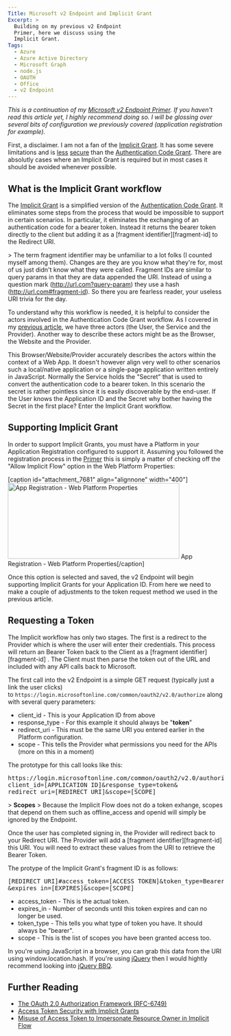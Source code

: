 ```yaml
---
Title: Microsoft v2 Endpoint and Implicit Grant
Excerpt: >
  Building on my previous v2 Endpoint
  Primer, here we discuss using the
  Implicit Grant.
Tags:
  - Azure
  - Azure Active Directory
  - Microsoft Graph
  - node.js
  - OAUTH
  - Office
  - v2 Endpoint
---
```

_This is a continuation of my [Microsoft v2 Endpoint Primer][primer]. If you haven't read this article yet, I highly recommend doing so. I will be glossing over several bits of configuration we previously covered (application registration for example)._

First, a disclaimer. I am not a fan of the [Implicit Grant][implicit-flow]. It has some severe limitations and is [less][section-10.3] [secure][section-10.16] than the [Authentication Code Grant][authcode-flow]. There are absolutly cases where an Implicit Grant is required but in most cases it should be avoided whenever possible. 

## What is the Implicit Grant workflow

The [Implicit Grant][implicit-flow] is a simplified version of the [Authentication Code Grant][authcode-flow]. It eliminates some steps from the process that would be impossible to support in certain scenarios. In particular, it eliminates the exchanging of an authentication code for a bearer token. Instead it returns the bearer token directly to the client but adding it as a [fragment identifier][fragment-id] to the Redirect URI.

&gt; The term fragment identifier may be unfamiliar to a lot folks (I counted myself among them). Changes are they are you know what they're for,  most of us just didn't know what they were called. Fragment IDs are similar to query params in that they are data appended the URI. Instead of using a question mark (http://url.com?query-param) they use a hash (http://url.com#fragment-id). So there you are fearless reader, your useless URI trivia for the day.

To understand why this workflow is needed, it is helpful to consider the actors involved in the Authentication Code Grant workflow. As I covered in my [previous article][primer], we have three actors (the User, the Service and the Provider). Another way to describe these actors might be as the Browser, the Website and the Provider.

This Browser/Website/Provider accurately describes the actors within the context of a Web App. It doesn't however align very well to other scenarios such a local/native application or a single-page application written entirely in JavaScript. Normally the Service holds the "Secret" that is used to convert the authentication code to a bearer token. In this scenario the secret is rather pointless since it is easily discoverable by the end-user. If the User knows the Application ID and the Secret why bother having the Secret in the first place? Enter the Implicit Grant workflow.

## Supporting Implicit Grant
In order to support Implicit Grants, you must have a Platform in your Application Registration configured to support it. Assuming you followed the registration process in the [Primer][primer] this is simply a matter of checking off the "Allow Implicit Flow" option in the Web Platform Properties:

[caption id="attachment_7681" align="alignnone" width="400"]<img src="https://massivescale.blob.core.windows.net/blogmedia/2016/06/apps-dev-web-platform.png" alt="App Registration - Web Platform Properties" width="400" height="176" class="size-full wp-image-7681" /> App Registration - Web Platform Properties[/caption]

Once this option is selected and saved, the v2 Endpoint will begin supporting Implicit Grants for your Application ID. From here we need to make a couple of adjustments to the token request method we used in the previous article. 

## Requesting a Token
The Implicit workflow has only two stages. The first is a redirect to the Provider which is where the user will enter their credentials. This process will return an Bearer Token  back to the Client as a [fragment identifier][fragment-id] . The Client must then parse the token out of the URL and included with any API calls back to Microsoft.

The first call into the v2 Endpoint is a simple GET request (typically just a link the user clicks) to `https://login.microsoftonline.com/common/oauth2/v2.0/authorize` along with several query parameters:

*   client_id - This is your Application ID from above
*   response_type - For this example it should always be "**token**" 
*   redirect_uri - This must be the same URI you entered earlier in the Platform configuration.
*   scope - This tells the Provider what permissions you need for the APIs (more on this in a moment)

The prototype for this call looks like this:

<pre>https://login.microsoftonline.com/common/oauth2/v2.0/authorize?
client_id=[APPLICATION ID]&amp;response_type=token&amp;
redirect_uri=[REDIRECT URI]&amp;scope=[SCOPE]</pre>

&gt; **Scopes**
&gt; Because the Implicit Flow does not do a token exhange, scopes that depend on them such as offline_access and openid will simply be ignored by the Endpoint.

Once the user has completed signing in, the Provider will redirect back to your Redirect URI. The Provider will add a [fragment identifier][fragment-id]   this URI.  You will need to extract these values from the URI to retrieve the Bearer Token. 

The protype of the Implicit Grant's fragment ID is as follows:

<pre>[REDIRECT URI]#access_token=[ACCESS TOKEN]&amp;token_type=Bearer
&amp;expires_in=[EXPIRES]&amp;scope=[SCOPE]</pre>

*   access_token - This is the actual token.
*   expires_in - Number of seconds until this token expires and can no longer be used.
*   token_type - This tells you what type of token you have. It should always be "bearer".
*   scope - This is the list of scopes you have been granted access too.

In you're using JavaScript in a browser, you can grab this data from the URI using window.location.hash. If you're using [jQuery](http://jquery.org) then I would hightly recommend looking into [jQuery BBQ](http://benalman.com/projects/jquery-bbq-plugin/). 

## Further Reading
- [The OAuth 2.0 Authorization Framework (RFC-6749)](http://tools.ietf.org/html/rfc6749)
- [Access Token Security with Implicit Grants][section-10.3]
- [Misuse of Access Token to Impersonate Resource Owner in Implicit Flow][section-10.16]

[primer]: http://massivescale.com/microsoft-v2-endpoint-primer
[fagment-id]: https://en.wikipedia.org/wiki/Fragment_identifier
[implicit-flow]: http://tools.ietf.org/html/rfc6749#section-1.3.2
[authcode-flow]: http://tools.ietf.org/html/rfc6749#section-1.3.1
[section-10.3]: http://tools.ietf.org/html/rfc6749#section-10.3
[section-10.16]: http://tools.ietf.org/html/rfc6749#section-10.16